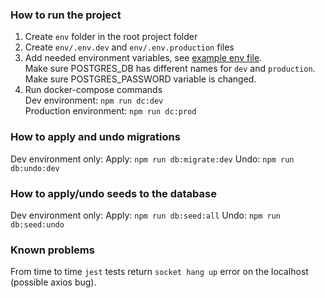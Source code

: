 ### How to run the project
1. Create `env` folder in the root project folder
2. Create `env/.env.dev` and `env/.env.production` files
3. Add needed environment variables, see [example env file](.env.example). \
   Make sure POSTGRES_DB has different names for `dev` and `production`. \
   Make sure POSTGRES_PASSWORD variable is changed. 
4. Run docker-compose commands \
Dev environment: `npm run dc:dev` \
Production environment: `npm run dc:prod`

### How to apply and undo migrations
Dev environment only:
Apply: `npm run db:migrate:dev`
Undo: `npm run db:undo:dev`

### How to apply/undo seeds to the database
Dev environment only:
Apply: `npm run db:seed:all`
Undo: `npm run db:seed:undo`

### Known problems
From time to time `jest` tests return `socket hang up` error on the localhost (possible axios bug).